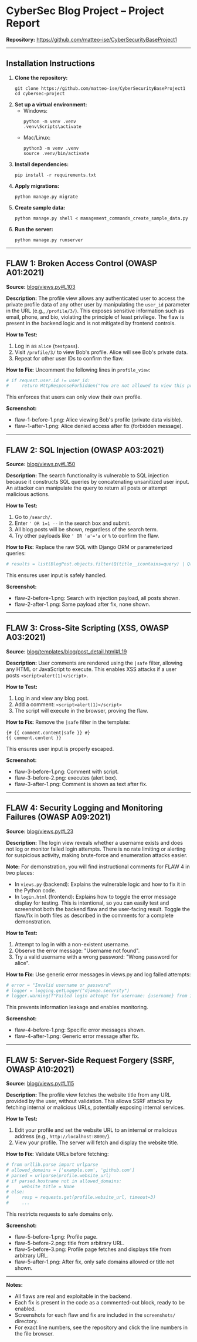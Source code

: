 
# CyberSec Blog Project – Project Report

**Repository:** https://github.com/matteo-ise/CyberSecurityBaseProject1

---

## Installation Instructions

1. **Clone the repository:**
   ```
   git clone https://github.com/matteo-ise/CyberSecurityBaseProject1
   cd cybersec-project
   ```
2. **Set up a virtual environment:**
   - Windows:
     ```
     python -m venv .venv
     .venv\Scripts\activate
     ```
   - Mac/Linux:
     ```
     python3 -m venv .venv
     source .venv/bin/activate
     ```
3. **Install dependencies:**
   ```
   pip install -r requirements.txt
   ```
4. **Apply migrations:**
   ```
   python manage.py migrate
   ```
5. **Create sample data:**
   ```
   python manage.py shell < management_commands_create_sample_data.py
   ```
6. **Run the server:**
   ```
   python manage.py runserver
   ```

---

## FLAW 1: Broken Access Control (OWASP A01:2021)
**Source:** [blog/views.py#L103](https://github.com/matteo-ise/CyberSecurityBaseProject1/blob/main/blog/views.py#L103)

**Description:**
The profile view allows any authenticated user to access the private profile data of any other user by manipulating the `user_id` parameter in the URL (e.g., `/profile/3/`). This exposes sensitive information such as email, phone, and bio, violating the principle of least privilege. The flaw is present in the backend logic and is not mitigated by frontend controls.

**How to Test:**
1. Log in as `alice` (`testpass`).
2. Visit `/profile/3/` to view Bob's profile. Alice will see Bob's private data.
3. Repeat for other user IDs to confirm the flaw.

**How to Fix:**
Uncomment the following lines in `profile_view`:
```python
# if request.user.id != user_id:
#     return HttpResponseForbidden("You are not allowed to view this profile.")
```
This enforces that users can only view their own profile.

**Screenshot:**
- flaw-1-before-1.png: Alice viewing Bob's profile (private data visible).
- flaw-1-after-1.png: Alice denied access after fix (forbidden message).

---

## FLAW 2: SQL Injection (OWASP A03:2021)
**Source:** [blog/views.py#L150](https://github.com/matteo-ise/CyberSecurityBaseProject1/blob/main/blog/views.py#L150)

**Description:**
The search functionality is vulnerable to SQL injection because it constructs SQL queries by concatenating unsanitized user input. An attacker can manipulate the query to return all posts or attempt malicious actions.

**How to Test:**
1. Go to `/search/`.
2. Enter `' OR 1=1 --` in the search box and submit.
3. All blog posts will be shown, regardless of the search term.
4. Try other payloads like `' OR 'a'='a` or `%` to confirm the flaw.

**How to Fix:**
Replace the raw SQL with Django ORM or parameterized queries:
```python
# results = list(BlogPost.objects.filter(Q(title__icontains=query) | Q(content__icontains=query)))
```
This ensures user input is safely handled.

**Screenshot:**
- flaw-2-before-1.png: Search with injection payload, all posts shown.
- flaw-2-after-1.png: Same payload after fix, none shown.

---

## FLAW 3: Cross-Site Scripting (XSS, OWASP A03:2021)
**Source:** [blog/templates/blog/post_detail.html#L19](https://github.com/matteo-ise/CyberSecurityBaseProject1/blob/main/blog/templates/blog/post_detail.html#L19)

**Description:**
User comments are rendered using the `|safe` filter, allowing any HTML or JavaScript to execute. This enables XSS attacks if a user posts `<script>alert(1)</script>`.

**How to Test:**
1. Log in and view any blog post.
2. Add a comment: `<script>alert(1)</script>`
3. The script will execute in the browser, proving the flaw.

**How to Fix:**
Remove the `|safe` filter in the template:
```django
{# {{ comment.content|safe }} #}
{{ comment.content }}
```
This ensures user input is properly escaped.

**Screenshot:**
- flaw-3-before-1.png: Comment with script.
- flaw-3-before-2.png: executes (alert box).
- flaw-3-after-1.png: Comment is shown as text after fix.

---

## FLAW 4: Security Logging and Monitoring Failures (OWASP A09:2021)
**Source:** [blog/views.py#L23](https://github.com/matteo-ise/CyberSecurityBaseProject1/blob/main/blog/views.py#L23)

**Description:**
The login view reveals whether a username exists and does not log or monitor failed login attempts. There is no rate limiting or alerting for suspicious activity, making brute-force and enumeration attacks easier.

**Note:**
For demonstration, you will find instructional comments for FLAW 4 in two places:
- In `views.py` (backend): Explains the vulnerable logic and how to fix it in the Python code.
- In `login.html` (frontend): Explains how to toggle the error message display for testing.
This is intentional, so you can easily test and screenshot both the backend flaw and the user-facing result. Toggle the flaw/fix in both files as described in the comments for a complete demonstration.

**How to Test:**
1. Attempt to log in with a non-existent username.
2. Observe the error message: "Username not found".
3. Try a valid username with a wrong password: "Wrong password for alice".

**How to Fix:**
Use generic error messages in views.py and log failed attempts:
```python
# error = "Invalid username or password"
# logger = logging.getLogger("django.security")
# logger.warning(f"Failed login attempt for username: {username} from IP: {request.META.get('REMOTE_ADDR')}")
```
This prevents information leakage and enables monitoring.

**Screenshot:**
- flaw-4-before-1.png: Specific error messages shown.
- flaw-4-after-1.png: Generic error message after fix.

---

## FLAW 5: Server-Side Request Forgery (SSRF, OWASP A10:2021)
**Source:** [blog/views.py#L115](https://github.com/matteo-ise/CyberSecurityBaseProject1/blob/main/blog/views.py#L115)

**Description:**
The profile view fetches the website title from any URL provided by the user, without validation. This allows SSRF attacks by fetching internal or malicious URLs, potentially exposing internal services.

**How to Test:**
1. Edit your profile and set the website URL to an internal or malicious address (e.g., `http://localhost:8000/`).
2. View your profile. The server will fetch and display the website title.

**How to Fix:**
Validate URLs before fetching:
```python
# from urllib.parse import urlparse
# allowed_domains = ['example.com', 'github.com']
# parsed = urlparse(profile.website_url)
# if parsed.hostname not in allowed_domains:
#     website_title = None
# else:
#     resp = requests.get(profile.website_url, timeout=3)
#     ...
```
This restricts requests to safe domains only.

**Screenshot:**
- flaw-5-before-1.png: Profile page.
- flaw-5-before-2.png: title from arbitrary URL.
- flaw-5-before-3.png: Profile page fetches and displays title from arbitrary URL.
- flaw-5-after-1.png: After fix, only safe domains allowed or title not shown.

---

**Notes:**
- All flaws are real and exploitable in the backend.
- Each fix is present in the code as a commented-out block, ready to be enabled.
- Screenshots for each flaw and fix are included in the `screenshots/` directory.
- For exact line numbers, see the repository and click the line numbers in the file browser.
